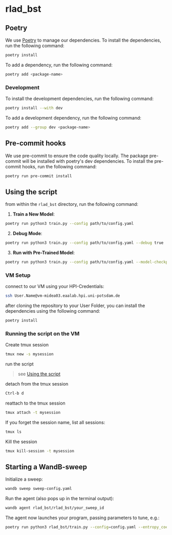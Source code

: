 # rlad_bst

## Poetry 
We use [Poetry](https://python-poetry.org/docs/) to manage our dependencies. To install the dependencies, run the following command:

```bash
poetry install
```

To add a dependency, run the following command:

```bash
poetry add <package-name>
```

### Development

To install the development dependencies, run the following command:

```bash
poetry install --with dev
```

To add a development dependency, run the following command:

```bash
poetry add --group dev <package-name>
```

## Pre-commit hooks

We use pre-commit to ensure the code quality locally. The package pre-commit will be installed with poetry's dev dependencies. To install the pre-commit hooks, run the following command:

```bash
poetry run pre-commit install
```

## Using the script
from within the `rlad_bst` directory, run the following command:

1. **Train a New Model**:
```bash
poetry run python3 train.py --config path/to/config.yaml
```
2. **Debug Mode**:
```bash
poetry run python3 train.py --config path/to/config.yaml --debug true
```
3. **Run with Pre-Trained Model**:
```bash
poetry run python3 train.py --config path/to/config.yaml --model-checkpoint path/to/model.zip
```

### VM Setup
connect to our VM using your HPI-Credentials:
```bash
ssh User.Name@vm-midea03.eaalab.hpi.uni-potsdam.de
```

after cloning the repository to your User Folder, you can install the dependencies using the following command:
```bash
poetry install
```

### Running the script on the VM
Create tmux session

```bash
tmux new -s mysession
````

run the script
 > see [Using the script](#using-the-script)

detach from the tmux session
```bash
Ctrl-b d
```

reattach to the tmux session
```bash
tmux attach -t mysession
```

If you forget the session name, list all sessions:
```bash
tmux ls
````

Kill the session
```bash
tmux kill-session -t mysession
```

## Starting a WandB-sweep
Initialize a sweep:
```bash
wandb sweep sweep-config.yaml
````

Run the agent (also pops up in the terminal output):
```bash
wandb agent rlad_bst/rlad_bst/your_sweep_id
```

The agent now launches your program, passing parameters to tune, e.g.:
```bash
poetry run python3 rlad_bst/train.py --config=config.yaml --entropy_coefficient=<some_value>
```
